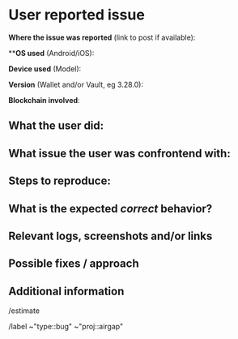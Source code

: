 # User reported issue

**Where the issue was reported** (link to post if available): 

****OS used** (Android/iOS):

**Device used** (Model):

**Version** (Wallet and/or Vault, eg 3.28.0):

**Blockchain involved**: 

## What the user did:
<!---What the user said he/she wanted to do --->

## What issue the user was confrontend with:
<!---What the user said didn't work as expected --->

## Steps to reproduce:
<!--- How can a developer reproduce this issue --->

## What is the expected _correct_ behavior?
<!--- What you should see instead --->

## Relevant logs, screenshots and/or links
<!--- Paste any relevant logs - please use code blocks (```) to format console output,
logs, and code as it's tough to read otherwise. --->

## Possible fixes / approach
<!--- If you can, link to the line of code that might be responsible for the problem or describe how to solve it  --->

## Additional information
<!--- anything that might be important for whoever works with this issue  --->

<!--- if you know already how long it takes, add an estimate eg. 2h or 1d --->
/estimate

<!--- these standard labels will be added to this issue>--->
/label ~"type::bug" ~"proj::airgap"
